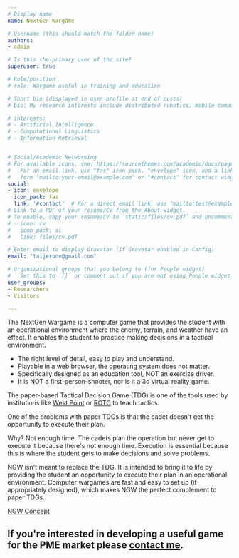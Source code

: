 ```yaml
---
# Display name
name: NextGen Wargame

# Username (this should match the folder name)
authors:
- admin

# Is this the primary user of the site?
superuser: true

# Role/position
# role: Wargame useful in training and education

# Short bio (displayed in user profile at end of posts)
# bio: My research interests include distributed robotics, mobile computing and programmable matter.

# interests:
# - Artificial Intelligence
# - Computational Linguistics
# - Information Retrieval


# Social/Academic Networking
# For available icons, see: https://sourcethemes.com/academic/docs/page-builder/#icons
#   For an email link, use "fas" icon pack, "envelope" icon, and a link in the
#   form "mailto:your-email@example.com" or "#contact" for contact widget.
social:
- icon: envelope
  icon_pack: fas
  link: '#contact'  # For a direct email link, use "mailto:test@example.org".
# Link to a PDF of your resume/CV from the About widget.
# To enable, copy your resume/CV to `static/files/cv.pdf` and uncomment the lines below.
# - icon: cv
#   icon_pack: ai
#   link: files/cv.pdf

# Enter email to display Gravatar (if Gravatar enabled in Config)
email: "taijeronv@gmail.com"

# Organizational groups that you belong to (for People widget)
#   Set this to `[]` or comment out if you are not using People widget.
user_groups:
- Researchers
- Visitors

---
```

The NextGen Wargame is a computer game that provides the student with an operational environment where the enemy, terrain, and weather have an effect.  It enables the student to practice making decisions in a tactical environment.

- The right level of detail, easy to play and understand.
- Playable in a web browser, the operating system does not matter.
- Specifically designed as an education tool, NOT an exercise driver.
- It is NOT a first-person-shooter, nor is it a 3d virtual reality game.

The paper-based Tactical Decision Game (TDG) is one of the tools used by institutions like [West Point](https://www.westpoint.edu/) or [ROTC](https://www.todaysmilitary.com/education-training/rotc-programs) to teach tactics.  

One of the problems with paper TDGs is that the cadet doesn't get the opportunity to execute their plan.

Why? Not enough time. The cadets plan the operation but never get to execute it because there's not enough time.  Execution is essential because this is where the student gets to make decisions and solve problems.

NGW isn't meant to replace the TDG. It is intended to bring it to life by providing the student an opportunity to execute their plan in an operational environment.  Computer wargames are fast and easy to set up (if appropriately designed), which makes NGW the perfect complement to paper TDGs.

<a href="post/ngw_concept">NGW Concept</a>


## If you're interested in developing a useful game for the PME market please [contact me](mailto:vincent.taijeron@gmail.com).